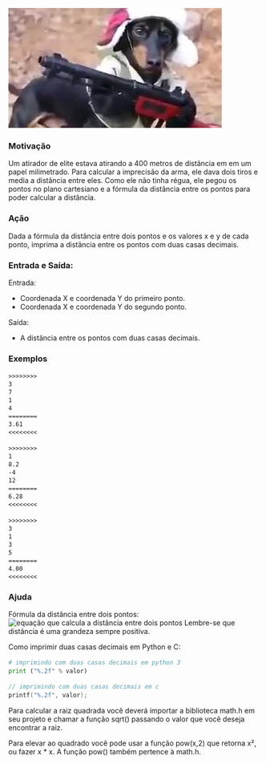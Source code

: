 
![sniperdog](https://raw.githubusercontent.com/qxcodefup/assets/master/mete_bala.jpg)

### Motivação

Um atirador de elite estava atirando a 400 metros de distância em em um papel milimetrado.
Para calcular a imprecisão da arma, ele dava dois tiros e media a distância entre eles.
Como ele não tinha régua, ele pegou os pontos no plano cartesiano e a fórmula
da distância entre os pontos para poder calcular a distância.

### Ação

Dada a fórmula da distância entre dois pontos e os valores x e y de cada ponto,
imprima a distância entre os pontos com duas casas decimais.

### Entrada e Saída:

Entrada:

* Coordenada X e coordenada Y do primeiro ponto.
* Coordenada X e coordenada Y do segundo ponto.

Saída:

* A distância entre os pontos com duas casas decimais.


### Exemplos

```
>>>>>>>>
3
7
1
4
========
3.61
<<<<<<<<

>>>>>>>>
1
8.2
-4
12
========
6.28
<<<<<<<<

>>>>>>>>
3
1
3
5
========
4.00
<<<<<<<<

```

### Ajuda

Fórmula da distância entre dois pontos:
![equação que calcula a distância entre dois pontos](http://s5.static.brasilescola.uol.com.br/img/2016/10/formula-da-distancia-entre-dois-pontos.jpg)
Lembre-se que distância é uma grandeza sempre positiva.

Como imprimir duas casas decimais em Python e C:

```py
# imprimindo com duas casas decimais em python 3
print ("%.2f" % valor)
```
```c
// imprimindo com duas casas decimais em c 
printf("%.2f", valor);
```


Para calcular a raiz quadrada você deverá importar a biblioteca math.h em seu projeto e chamar a função sqrt() passando o valor que você deseja encontrar a raiz.

Para elevar ao quadrado você pode usar a função pow(x,2) que retorna x², ou fazer x * x. A função pow() também pertence à math.h.